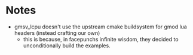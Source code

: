 # Notes

- gmsv_lcpu doesn't use the upstream cmake buildsystem for gmod lua headers (instead crafting our own)
	- this is because, in facepunchs infinite wisdom, they decided to unconditionally build the examples.
